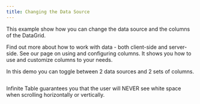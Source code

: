 ```yaml
---
title: Changing the Data Source
---
```


This example show how you can change the data source and the columns of the DataGrid.

<HeroCards>
<YouWillLearnCard title="Working with Data" path="/docs/learn/working-with-data">
Find out more about how to work with data - both client-side and server-side.
</YouWillLearnCard>

<YouWillLearnCard title="Working with Columns" path="/docs/learn/working-with-columns">
See our page on using and configuring columns. It shows you how to use and customize columns to your needs.
</YouWillLearnCard>
</HeroCards>

<Sandpack  size="lg" viewMode="preview">

<Description>

In this demo you can toggle between 2 data sources and 2 sets of columns.

</Description>

```tsx file="change-datasource-example.page.tsx"

```

</Sandpack>

<Note>

Infinite Table guarantees you that the user will NEVER see white space when scrolling horizontally or vertically.
</Note>
